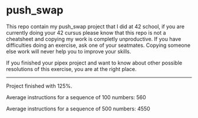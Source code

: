 # push_swap

This repo contain my push_swap project that I did at 42 school, if you are currently doing your 42 cursus please know that this repo is not a cheatsheet
and copying my work is completly unproductive. If you have difficulties doing an exercise, ask one of your seatmates. Copying someone else work will
never help you to improve your skills.

If you finished your pipex project and want to know about other possible resolutions of this exercise, you are at the right place.

---

Project finished with 125%.

Average instructions for a sequence of 100 numbers: 560

Average instructions for a sequence of 500 numbers: 4550
